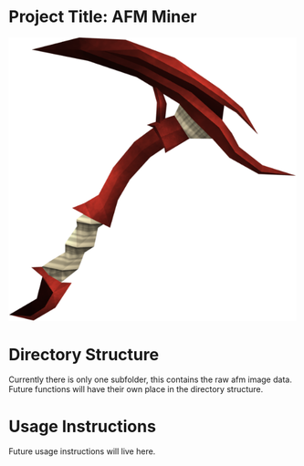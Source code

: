# Project Title: AFM Miner

![](pickaxe.png)

# Directory Structure 

Currently there is only one subfolder, this contains the raw afm image data. Future functions will have their own place in the directory structure.

# Usage Instructions

Future usage instructions will live here.
